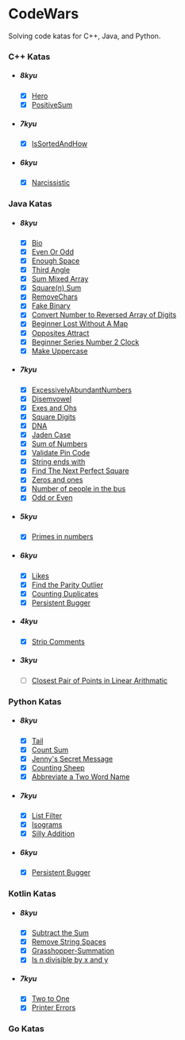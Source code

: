 # CodeWars #

Solving code katas for C++, Java, and Python.

### C++ Katas
* ##### 8kyu
  - [x] [Hero](https://www.codewars.com/kata/is-he-gonna-survive/train/cpp)
  - [x] [PositiveSum](https://www.codewars.com/kata/sum-of-positive/train/cpp)

* ##### 7kyu
  - [x] [IsSortedAndHow](https://www.codewars.com/kata/sorted-yes-no-how/train/cpp)

* ##### 6kyu
  - [x] [Narcissistic](https://www.codewars.com/kata/does-my-number-look-big-in-this/train/cpp)

### Java Katas
* ##### 8kyu
  - [x] [Bio](https://www.codewars.com/kata/dna-to-rna-conversion/train/java)
  - [x] [Even Or Odd](https://www.codewars.com/kata/even-or-odd/train/java)
  - [x] [Enough Space](https://www.codewars.com/kata/will-there-be-enough-space/train/java)
  - [x] [Third Angle](https://www.codewars.com/kata/third-angle-of-a-triangle/train/java)
  - [x] [Sum Mixed Array](https://www.codewars.com/kata/sum-mixed-array/train/java)
  - [x] [Square(n) Sum](https://www.codewars.com/kata/square-n-sum/train/java)
  - [x] [RemoveChars](https://www.codewars.com/kata/remove-first-and-last-character/train/java)
  - [x] [Fake Binary](https://www.codewars.com/kata/fake-binary)
  - [x] [Convert Number to Reversed Array of Digits](https://www.codewars.com/kata/convert-number-to-reversed-array-of-digits/train/java)
  - [x] [Beginner Lost Without A Map](https://www.codewars.com/kata/beginner-lost-without-a-map/train/java)
  - [x] [Opposites Attract](https://www.codewars.com/kata/opposites-attract/train/java)
  - [x] [Beginner Series Number 2 Clock](https://www.codewars.com/kata/beginner-series-number-2-clock)
  - [x] [Make Uppercase](https://www.codewars.com/kata/makeuppercase/train/java)

* ##### 7kyu
  - [x] [ExcessivelyAbundantNumbers](https://www.codewars.com/kata/excessively-abundant-numbers/train/java)
  - [x] [Disemvowel](https://www.codewars.com/kata/disemvowel-trolls/train/java)
  - [x] [Exes and Ohs](https://www.codewars.com/kata/exes-and-ohs/train/java)
  - [x] [Square Digits](https://www.codewars.com/kata/square-every-digit/train/java)
  - [x] [DNA](https://www.codewars.com/kata/complementary-dna/train/java)
  - [x] [Jaden Case](https://www.codewars.com/kata/jaden-casing-strings/train/java)
  - [x] [Sum of Numbers](https://www.codewars.com/kata/beginner-series-number-3-sum-of-numbers/train/java)
  - [x] [Validate Pin Code](https://www.codewars.com/kata/regex-validate-pin-code)
  - [x] [String ends with](https://www.codewars.com/kata/string-ends-with/train/java)
  - [x] [Find The Next Perfect Square](https://www.codewars.com/kata/find-the-next-perfect-square)
  - [x] [Zeros and ones](https://www.codewars.com/kata/ones-and-zeros/train/java)
  - [x] [Number of people in the bus](https://www.codewars.com/kata/number-of-people-in-the-bus/train/java)
  - [x] [Odd or Even](https://www.codewars.com/kata/odd-or-even/train/java)

* ##### 5kyu
  - [x] [Primes in numbers](https://www.codewars.com/kata/primes-in-numbers/java)

* ##### 6kyu
  - [x] [Likes](https://www.codewars.com/kata/who-likes-it/train/java)
  - [x] [Find the Parity Outlier](https://www.codewars.com/kata/find-the-parity-outlier)
  - [x] [Counting Duplicates](https://www.codewars.com/kata/counting-duplicates)
  - [x] [Persistent Bugger](https://www.codewars.com/kata/persistent-bugger/train/java)

* ##### 4kyu
  - [x] [Strip Comments](https://www.codewars.com/kata/strip-comments)

* ##### 3kyu
  - [ ] [Closest Pair of Points in Linear Arithmatic](https://www.codewars.com/kata/closest-pair-of-points-in-linearithmic-time/java)

### Python Katas
* ##### 8kyu
  - [x] [Tail](https://www.codewars.com/kata/is-this-my-tail/train/python)
  - [x] [Count Sum](https://www.codewars.com/kata/count-of-positives-slash-sum-of-negatives/train/python)
  - [x] [Jenny's Secret Message](https://www.codewars.com/kata/jennys-secret-message)
  - [x] [Counting Sheep](https://www.codewars.com/kata/54edbc7200b811e956000556/python)
  - [x] [Abbreviate a Two Word Name](https://www.codewars.com/kata/abbreviate-a-two-word-name)
* ##### 7kyu
  - [x] [List Filter](https://www.codewars.com/kata/list-filtering/train/python)
  - [x] [Isograms](https://www.codewars.com/kata/isograms)
  - [x] [Silly Addition](https://www.codewars.com/kata/16-plus-18-equals-214)

* ##### 6kyu
  - [x] [Persistent Bugger](https://www.codewars.com/kata/persistent-bugger/train/python)

### Kotlin Katas
* ##### 8kyu
  - [x] [Subtract the Sum](https://www.codewars.com/kata/subtract-the-sum)
  - [x] [Remove String Spaces](https://www.codewars.com/kata/remove-string-spaces)
  - [x] [Grasshopper-Summation](https://www.codewars.com/kata/grasshopper-summation)
  - [x] [Is n divisible by x and y](https://www.codewars.com/kata/is-n-divisible-by-x-and-y)

* ##### 7kyu
  - [x] [Two to One](https://www.codewars.com/kata/two-to-one)
  - [x] [Printer Errors](https://www.codewars.com/kata/printer-errors)

### Go Katas
